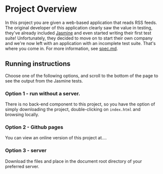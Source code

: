 # Project Overview

In this project you are given a web-based application that reads RSS feeds. The original developer of this application clearly saw the value in testing, they've already included [Jasmine](http://jasmine.github.io/) and even started writing their first test suite! Unfortunately, they decided to move on to start their own company and we're now left with an application with an incomplete test suite. That's where you come in.
For more information, see [spec.md](spec.md).

## Running instructions

Choose one of the following options, and scroll to the bottom of the page to see the output from the Jasmine tests.

### Option 1 - run without a server.

There is no back-end component to this project, so you have the option of simply
downloading the project, double-clicking on `index.html` and browsing locally.

### Option 2 - Github pages

You can view an online version of this project at....

### Option 3 - server

Download the files and place in the document root directory of your preferred server.






